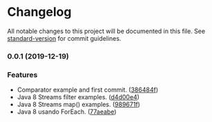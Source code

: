 # Changelog

All notable changes to this project will be documented in this file. See [standard-version](https://github.com/conventional-changelog/standard-version) for commit guidelines.

### 0.0.1 (2019-12-19)


### Features

* Comparator example and first commit. ([386484f](https://github.com/danielso2007/somejava8examples/commit/386484ff0b23f7e776589d0f6566e118efe3eeff))
* Java 8 Streams filter examples. ([d4d00e4](https://github.com/danielso2007/somejava8examples/commit/d4d00e45aa525341f14bec01a45c193227c9922e))
* Java 8 Streams map() examples. ([989671f](https://github.com/danielso2007/somejava8examples/commit/989671f9577fd9bcaed1c758a98f63ba2ccfaedf))
* Java 8 usando ForEach. ([77aeabe](https://github.com/danielso2007/somejava8examples/commit/77aeabec935056a4e256913d9443a8caffd7680e))
